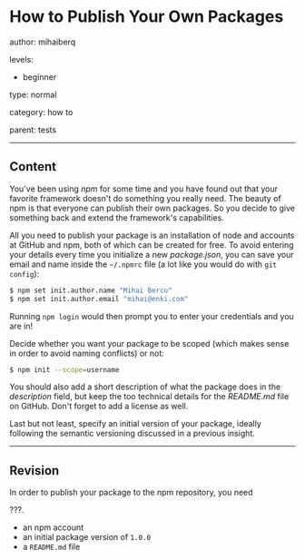 # How to Publish Your Own Packages
author: mihaiberq

levels:

  - beginner

type: normal

category: how to

parent: tests

---
## Content

You've been using *npm* for some time and you have found out that your favorite framework doesn't do something you really need. The beauty of npm is that everyone can publish their own packages. So you decide to give something back and extend the framework's capabilities.

All you need to publish your package is an installation of node and accounts at GitHub and npm, both of which can be created for free. To avoid entering your details every time you initialize a new *package.json*, you can save your email and name inside the `~/.npmrc` file (a lot like you would do with `git config`):
```bash
$ npm set init.author.name "Mihai Bercu"
$ npm set init.author.email "mihai@enki.com"
```
Running `npm login` would then prompt you to enter your credentials and you are in!

Decide whether you want your package to be scoped (which makes sense in order to avoid naming conflicts) or not:
```bash
$ npm init --scope=username
```
You should also add a short description of what the package does in the *description* field, but keep the too technical details for the *README.md* file on GitHub. Don't forget to add a license as well.

Last but not least, specify an initial version of your package, ideally following the semantic versioning discussed in a previous insight.

---
## Revision

In order to publish your package to the npm repository, you need

???.

* an npm account
* an initial package version of `1.0.0`
* a `README.md` file
